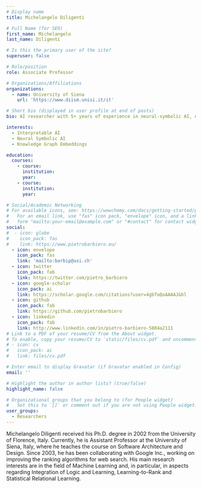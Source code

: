 ```yaml
---
# Display name
title: Michelangelo Diligenti

# Full Name (for SEO)
first_name: Michelangelo
last_name: Diligenti

# Is this the primary user of the site?
superuser: false

# Role/position
role: Associate Professor

# Organizations/Affiliations
organizations:
  - name: University of Siena
    url: 'https://www.diism.unisi.it/it'

# Short bio (displayed in user profile at end of posts)
bio: AI researcher with 5+ years of experience in neural-symbolic AI, explainable AI and knowledge graphs.

interests:
  - Interpretable AI
  - Neural Symbolic AI
  - Knowledge Graph Embeddings

education:
  courses:
    - course: 
      institution: 
      year: 
    - course: 
      institution: 
      year: 

# Social/Academic Networking
# For available icons, see: https://wowchemy.com/docs/getting-started/page-builder/#icons
#   For an email link, use "fas" icon pack, "envelope" icon, and a link in the
#   form "mailto:your-email@example.com" or "#contact" for contact widget.
social:
#  - icon: globe
#    icon_pack: fas
#    link: https://www.pietrobarbiero.eu/
  - icon: envelope
    icon_pack: fas
    link: 'mailto:barbip@usi.ch'
  - icon: twitter
    icon_pack: fab
    link: https://twitter.com/pietro_barbiero
  - icon: google-scholar
    icon_pack: ai
    link: https://scholar.google.com/citations?user=4gbToQoAAAAJ&hl
  - icon: github
    icon_pack: fab
    link: https://github.com/pietrobarbiero
  - icon: linkedin
    icon_pack: fab
    link: http://www.linkedin.com/in/pietro-barbiero-5804a2111
# Link to a PDF of your resume/CV from the About widget.
# To enable, copy your resume/CV to `static/files/cv.pdf` and uncomment the lines below.
# - icon: cv
#   icon_pack: ai
#   link: files/cv.pdf

# Enter email to display Gravatar (if Gravatar enabled in Config)
email: ''

# Highlight the author in author lists? (true/false)
highlight_name: false

# Organizational groups that you belong to (for People widget)
#   Set this to `[]` or comment out if you are not using People widget.
user_groups:
  - Researchers
---
```


Michelangelo Diligenti received his Ph.D. degree in 2002 from the University of Florence, Italy. 
Currently, he is Assistant Professor at the University of Siena, Italy, where he teaches the course on Software Architecture and Design. 
Since 2003, he has been collaborating with Google Inc., working on improving the ranking algorithms for web search. 
His main research interests are in the field of Machine Learning and, in particular, in aspects regarding Integration of Logic and Learning, 
Learning-to-Rank and Statistical Relational Learning.
